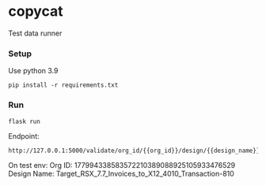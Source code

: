 # copycat
Test data runner


### Setup 

Use python 3.9
``` 
pip install -r requirements.txt
```

### Run

``` 
flask run
``` 

Endpoint: 
```
http://127.0.0.1:5000/validate/org_id/{{org_id}}/design/{{design_name}}
```

On test env:
Org ID: 177994338583572210389088925105933476529
Design Name: Target_RSX_7.7_Invoices_to_X12_4010_Transaction-810